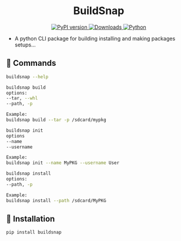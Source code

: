 <h1 align="center">BuildSnap</h1>

<p align="center">
  <a href="https://pypi.org/project/buildsnap/">
    <img src="https://img.shields.io/badge/PyPI-0.1.1-blue.svg" alt="PyPI version">
  </a>
  <a href="https://pepy.tech/project/buildsnap">
  <img src="https://static.pepy.tech/badge/buildsnap" alt="Downloads">
</a>
  <a href="https://www.python.org/"><img src="https://img.shields.io/badge/python-3.6%2B-blue.svg" alt="Python"></a>

- A python CLI package for building installing and making packages setups...

## 🤖 Commands
```bash
buildsnap --help

buildsnap build
options:
--tar, --whl
--path, -p

Example:
buildsnap build --tar -p /sdcard/mypkg

buildsnap init
options
--name
--username

Example:
buildsnap init --name MyPKG --username User

buildsnap install
options:
--path, -p

Example:
buildsnap install --path /sdcard/MyPKG
```
## 🔵 Installation

```bash
pip install buildsnap
```
